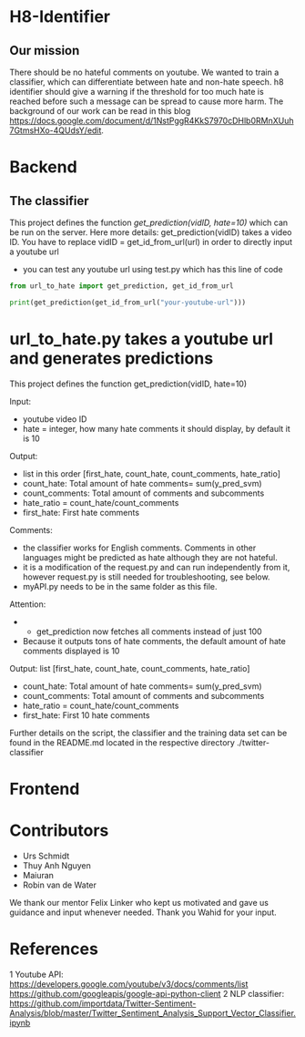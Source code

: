 # H8-Identifier
## Our mission
There should be no hateful comments on youtube. We wanted to train a classifier, which can differentiate between hate and non-hate speech. h8 identifier should give a warning if the threshold for too much hate is reached before such a message can be spread to cause more harm. The background of our work can be read in this blog https://docs.google.com/document/d/1NstPggR4KkS7970cDHlb0RMnXUuh7GtmsHXo-4QUdsY/edit.

# Backend
## The classifier
This project defines the function *get_prediction(vidID, hate=10)* which can be run on the server. Here more details: get_prediction(vidID) takes a video ID. You have to replace vidID = get_id_from_url(url) in order to directly input a youtube url
- you can test any youtube url using test.py which has this line of code
```python
from url_to_hate import get_prediction, get_id_from_url

print(get_prediction(get_id_from_url("your-youtube-url")))
```
# url_to_hate.py takes a youtube url and generates predictions
This project defines the function get_prediction(vidID, hate=10)

Input: 
- youtube video ID
- hate = integer, how many hate comments it should display, by default it is 10

Output:
 
- list in this order [first_hate, count_hate, count_comments, hate_ratio]
- count_hate: Total amount of hate comments= sum(y_pred_svm)
- count_comments: Total amount of comments and subcomments
- hate_ratio = count_hate/count_comments 
- first_hate: First hate comments
  
Comments:
- the classifier works for English comments. Comments in other languages might be predicted as hate although they are not hateful.
- it is a modification of the request.py and can run independently from it, however request.py is still needed for troubleshooting, see below.
- myAPI.py needs to be in the same folder as this file.

Attention:
- - get_prediction now fetches all comments instead of just 100
- Because it outputs tons of hate comments, the default amount of hate comments displayed is 10

Output: list [first_hate, count_hate, count_comments, hate_ratio]
  - count_hate: Total amount of hate comments= sum(y_pred_svm)
  - count_comments: Total amount of comments and subcomments
  - hate_ratio = count_hate/count_comments 
  - first_hate: First 10 hate comments

Further details on the script, the classifier and the training data set can be found in the README.md located in the respective directory ./twitter-classifier

# Frontend


# Contributors
- Urs Schmidt
- Thuy Anh Nguyen
- Maiuran	
- Robin van de Water

We thank our mentor Felix Linker who kept us motivated and gave us guidance and input whenever needed. 
Thank you Wahid for your input.

# References
1 Youtube API: https://developers.google.com/youtube/v3/docs/comments/list https://github.com/googleapis/google-api-python-client
2 NLP classifier: https://github.com/importdata/Twitter-Sentiment-Analysis/blob/master/Twitter_Sentiment_Analysis_Support_Vector_Classifier.ipynb


